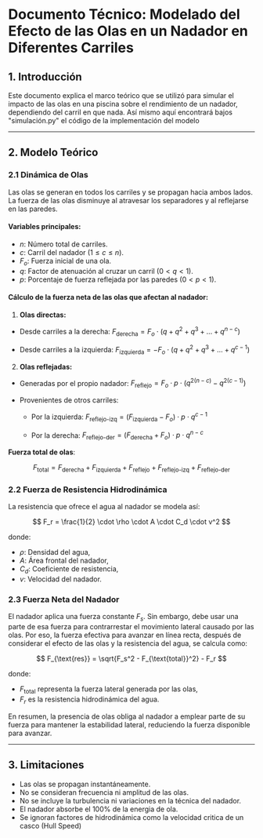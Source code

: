 # Documento Técnico: Modelado del Efecto de las Olas en un Nadador en Diferentes Carriles

## 1. Introducción

Este documento explica el marco teórico que se utilizó para simular el impacto de las olas en una piscina sobre el rendimiento de un nadador, dependiendo del carril en que nada.
Así mismo aquí encontrará bajos "simulación.py" el código de la implementación del modelo

---

## 2. Modelo Teórico

### 2.1 Dinámica de Olas

Las olas se generan en todos los carriles y se propagan hacia ambos lados. La fuerza de las olas disminuye al atravesar los separadores y al reflejarse en las paredes.

#### Variables principales:

* $n$: Número total de carriles.
* $c$: Carril del nadador ($1 \leq c \leq n$).
* $F_o$: Fuerza inicial de una ola.
* $q$: Factor de atenuación al cruzar un carril ($0 < q < 1$).
* $p$: Porcentaje de fuerza reflejada por las paredes ($0 < p < 1$).

#### Cálculo de la fuerza neta de las olas que afectan al nadador:

1. **Olas directas:**

  * Desde carriles a la derecha:
    $F_{\text{derecha}} = F_o \cdot (q + q^2 + q^3 + \ldots + q^{n-c})$

  * Desde carriles a la izquierda:
    $F_{\text{izquierda}} = -F_o \cdot (q + q^2 + q^3 + \ldots + q^{c-1})$

2. **Olas reflejadas:**

  * Generadas por el propio nadador:
    $F_{\text{reflejo}} = F_o \cdot p \cdot (q^{2(n-c)} - q^{2(c-1)})$

  * Provenientes de otros carriles:

    * Por la izquierda:
      $F_{\text{reflejo-izq}} = (F_{\text{izquierda}} - F_o) \cdot p \cdot q^{c-1}$

    * Por la derecha:
      $F_{\text{reflejo-der}} = (F_{\text{derecha}} + F_o) \cdot p \cdot q^{n-c}$
      
**Fuerza total de olas**:

$$
F_{\text{total}} = F_{\text{derecha}} + F_{\text{izquierda}} + F_{\text{reflejo}} + F_{\text{reflejo-izq}} + F_{\text{reflejo-der}}
$$

### 2.2 Fuerza de Resistencia Hidrodinámica

La resistencia que ofrece el agua al nadador se modela así:

$$
F_r = \frac{1}{2} \cdot \rho \cdot A \cdot C_d \cdot v^2
$$

donde:

* $\rho$: Densidad del agua,
* $A$: Área frontal del nadador,
* $C_d$: Coeficiente de resistencia,
* $v$: Velocidad del nadador.

### 2.3 Fuerza Neta del Nadador

El nadador aplica una fuerza constante $F_s$. Sin embargo, debe usar una parte de esa fuerza para contrarrestar el movimiento lateral causado por las olas. Por eso, la fuerza efectiva para avanzar en línea recta, después de considerar el efecto de las olas y la resistencia del agua, se calcula como:

$$
F_{\text{res}} = \sqrt{F_s^2 - F_{\text{total}}^2} - F_r
$$

donde:

* $F_{\text{total}}$ representa la fuerza lateral generada por las olas,
* $F_r$ es la resistencia hidrodinámica del agua.

En resumen, la presencia de olas obliga al nadador a emplear parte de su fuerza para mantener la estabilidad lateral, reduciendo la fuerza disponible para avanzar.

---

## 3. Limitaciones

  * Las olas se propagan instantáneamente.
  * No se consideran frecuencia ni amplitud de las olas.
  * No se incluye la turbulencia ni variaciones en la técnica del nadador.
  * El nadador absorbe el 100% de la energia de ola.
  * Se ignoran factores de hidrodinámica como la velocidad critica de un casco (Hull Speed)

